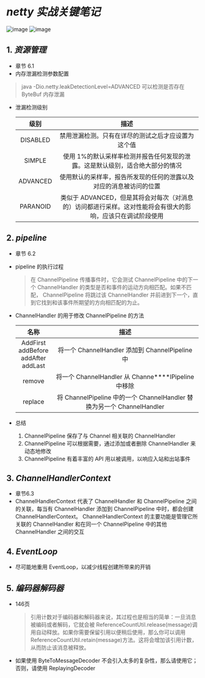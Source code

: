 # _netty 实战关键笔记_
![image](https://img.shields.io/badge/jdk-11-brightgreen.svg)
![image](https://img.shields.io/badge/netty-4.1.33-brightgreen.svg)

## 1. **_资源管理_**

- 章节 6.1
- 内存泄漏检测参数配置

> java -Dio.netty.leakDetectionLevel=ADVANCED 可以检测是否存在 ByteBuf 内存泄漏

- 泄漏检测级别

  |   级别   |                                                    描述                                                     |
  | :------: | :---------------------------------------------------------------------------------------------------------: |
  | DISABLED |                             禁用泄漏检测。只有在详尽的测试之后才应设置为这个值                              |
  |  SIMPLE  |                使用 1%的默认采样率检测并报告任何发现的泄露。这是默认级别，适合绝大部分的情况                |
  | ADVANCED |                     使用默认的采样率，报告所发现的任何的泄露以及对应的消息被访问的位置                      |
  | PARANOID | 类似于 ADVANCED，但是其将会对每次（对消息的）访问都进行采样。这对性能将会有很大的影响，应该只在调试阶段使用 |

## 2. **_pipeline_**

- 章节 6.2
- pipeline 的执行过程

  > 在 ChannelPipeline 传播事件时，它会测试 ChannelPipeline 中的下一个 ChannelHandler 的类型是否和事件的运动方向相匹配。如果不匹配， ChannelPipeline 将跳过该
  > ChannelHandler 并前进到下一个，直到它找到和该事件所期望的方向相匹配的为止。

- ChannelHandler 的用于修改 ChannelPipeline 的方法

  |                      名称                       |                                  描述                                  |
  | :---------------------------------------------: | :--------------------------------------------------------------------: |
  | AddFirst<br/>addBefore<br/>addAfter<br/>addLast |            将一个 ChannelHandler 添加到 ChannelPipeline 中             |
  |                     remove                      |            将一个 ChannelHandler 从 Channe****lPipeline 中移除             |
  |                     replace                     | 将 ChannelPipeline 中的一个 ChannelHandler 替换为另一个 ChannelHandler |

- 总结
    1. ChannelPipeline 保存了与 Channel 相关联的 ChannelHandler
    2. ChannelPipeline 可以根据需要，通过添加或者删除 ChannelHandler 来动态地修改
    3. ChannelPipeline 有着丰富的 API 用以被调用，以响应入站和出站事件
   
## 3. **_ChannelHandlerContext_**   

- 章节6.3
- ChannelHandlerContext 代表了 ChannelHandler 和 ChannelPipeline 之间的关联，每当有 ChannelHandler 添加到 ChannelPipeline 中时，都会创建 ChannelHandlerContext。 ChannelHandlerContext 的主要功能是管理它所关联的 ChannelHandler 和在同一个 ChannelPipeline 中的其他 ChannelHandler 之间的交互

## 4. **_EventLoop_** 

- 尽可能地重用 EventLoop，以减少线程创建所带来的开销

## 5. **_编码器解码器_** 

- 146页
    >引用计数对于编码器和解码器来说，其过程也是相当的简单：一旦消息被编码或者解码，它就会被 ReferenceCountUtil.release(message)调用自动释放。如果你需要保留引用以便稍后使用，那么你可以调用 ReferenceCountUtil.retain(message)方法。这将会增加该引用计数，从而防止该消息被释放。
- 如果使用 ByteToMessageDecoder 不会引入太多的复杂性，那么请使用它；否则，请使用 ReplayingDecoder
